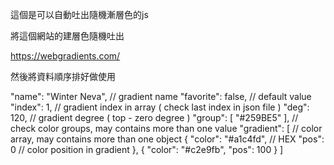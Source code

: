 這個是可以自動吐出隨機漸層色的js

將這個網站的建層色隨機吐出

https://webgradients.com/

然後將資料順序排好做使用

"name": "Winter Neva",  // gradient name
"favorite": false,  // default value
"index": 1,  // gradient index in array ( check last index in json file )
"deg": 120,  // gradient degree ( top - zero degree )
"group": [ "#259BE5" ],  // check color groups, may contains more than one value
"gradient": [  // color array, may contains more than one object
    {
        "color": "#a1c4fd",  // HEX
        "pos": 0 // color position in gradient
    },
    {
        "color": "#c2e9fb",
        "pos": 100
    }
]